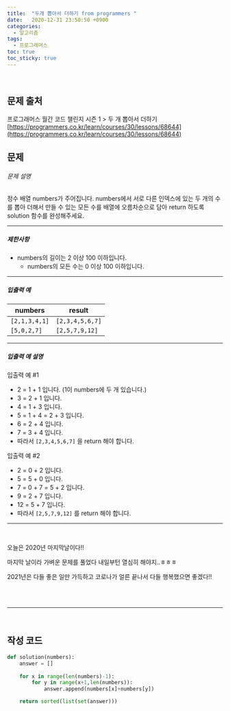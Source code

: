 ```yaml
---
title:  "두개 뽑아서 더하기 from programmers "
date:   2020-12-31 23:50:50 +0900
categories: 
  - 알고리즘
tags:
  - 프로그래머스
toc: true
toc_sticky: true
---
```


<br>

## 문제 출처

프로그래머스 월간 코드 챌린지 시즌 1 > 두 개 뽑아서 더하기
[https://programmers.co.kr/learn/courses/30/lessons/68644](https://programmers.co.kr/learn/courses/30/lessons/68644)
<br>

## 문제

###### 문제 설명

정수 배열 numbers가 주어집니다. numbers에서 서로 다른 인덱스에 있는 두 개의 수를 뽑아 더해서 만들 수 있는 모든 수를 배열에 오름차순으로 담아 return 하도록 solution 함수를 완성해주세요.

------

##### 제한사항

- numbers의 길이는 2 이상 100 이하입니다.
  - numbers의 모든 수는 0 이상 100 이하입니다.

------

##### 입출력 예

| numbers       | result          |
| ------------- | --------------- |
| `[2,1,3,4,1]` | `[2,3,4,5,6,7]` |
| `[5,0,2,7]`   | `[2,5,7,9,12]`  |

------

##### 입출력 예 설명

입출력 예 #1

- 2 = 1 + 1 입니다. (1이 numbers에 두 개 있습니다.)
- 3 = 2 + 1 입니다.
- 4 = 1 + 3 입니다.
- 5 = 1 + 4 = 2 + 3 입니다.
- 6 = 2 + 4 입니다.
- 7 = 3 + 4 입니다.
- 따라서 `[2,3,4,5,6,7]` 을 return 해야 합니다.

입출력 예 #2

- 2 = 0 + 2 입니다.
- 5 = 5 + 0 입니다.
- 7 = 0 + 7 = 5 + 2 입니다.
- 9 = 2 + 7 입니다.
- 12 = 5 + 7 입니다.
- 따라서 `[2,5,7,9,12]` 를 return 해야 합니다.

---

<br>

오늘은 2020년 마지막날이다!!<br>

마지막 날이라 가벼운 문제를 풀었다 내일부턴 열심히 해야지..ㅎㅎㅎ<br>

2021년은 다들 좋은 일만 가득하고 코로나가 얼른 끝나서 다들 행복했으면 좋겠다!!

<br>

<br>

---

<br>

## 작성 코드

```python
def solution(numbers):
    answer = []
    
    for x in range(len(numbers)-1):
        for y in range(x+1,len(numbers)):
            answer.append(numbers[x]+numbers[y])  

    return sorted(list(set(answer)))
```
